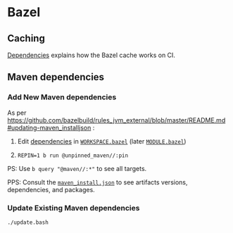 <!--
    SPDX-License-Identifier: Apache-2.0

    Copyright 2023-2024 The Enola <https://enola.dev> Authors

    Licensed under the Apache License, Version 2.0 (the "License");
    you may not use this file except in compliance with the License.
    You may obtain a copy of the License at

        https://www.apache.org/licenses/LICENSE-2.0

    Unless required by applicable law or agreed to in writing, software
    distributed under the License is distributed on an "AS IS" BASIS,
    WITHOUT WARRANTIES OR CONDITIONS OF ANY KIND, either express or implied.
    See the License for the specific language governing permissions and
    limitations under the License.
-->

# Bazel

## Caching

[Dependencies](dependencies.md) explains how the Bazel cache works on CI.

## Maven dependencies

### Add New Maven dependencies

As per https://github.com/bazelbuild/rules_jvm_external/blob/master/README.md#updating-maven_installjson :

1. Edit [dependencies](dependencies.md) in [`WORKSPACE.bazel`](//WORKSPACE.bazel) (later [`MODULE.bazel`](//MODULE.bazel))

1. `REPIN=1 b run @unpinned_maven//:pin`

PS: Use `b query "@maven//:*"` to see all targets.

PPS: Consult the [`maven_install.json`](//maven_install.json) to see artifacts versions, dependencies, and packages.

### Update Existing Maven dependencies

    ./update.bash
